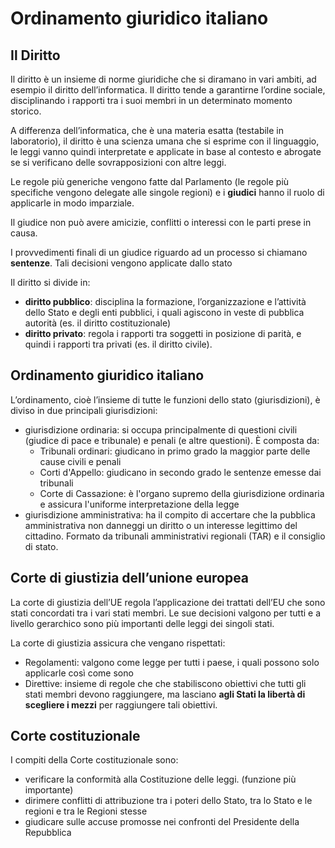 ﻿# Ordinamento giuridico italiano

## Il Diritto

Il diritto è un insieme di norme giuridiche che si diramano in vari ambiti, ad esempio il diritto dell’informatica. Il diritto tende a garantirne l’ordine sociale, disciplinando i rapporti tra i suoi membri in un determinato momento storico.

A differenza dell’informatica, che è una materia esatta (testabile in laboratorio), il diritto è una scienza umana che si esprime con il linguaggio, le leggi vanno quindi interpretate e applicate in base al contesto e abrogate se si verificano delle sovrapposizioni con altre leggi.

Le regole più generiche vengono fatte dal Parlamento (le regole più specifiche vengono delegate alle singole regioni) e i **giudici** hanno il ruolo di applicarle in modo imparziale.

Il giudice non può avere amicizie, conflitti o interessi con le parti prese in causa.

I provvedimenti finali di un giudice riguardo ad un processo si chiamano **sentenze**. Tali decisioni vengono applicate dallo stato

Il diritto si divide in:

- **diritto pubblico**: disciplina la formazione, l’organizzazione e l’attività dello Stato e degli enti pubblici, i quali agiscono in veste di pubblica autorità (es. il diritto costituzionale)
- **diritto privato**: regola i rapporti tra soggetti in posizione di parità, e quindi i rapporti tra privati (es. il diritto civile).

## Ordinamento giuridico italiano

L’ordinamento, cioè l’insieme di tutte le funzioni dello stato (giurisdizioni), è diviso in due principali giurisdizioni:

- giurisdizione ordinaria: si occupa principalmente di questioni civili (giudice di pace e tribunale) e penali (e altre questioni). È composta da:
    - Tribunali ordinari: giudicano in primo grado la maggior parte delle cause civili e penali
    - Corti d'Appello: giudicano in secondo grado le sentenze emesse dai tribunali
    - Corte di Cassazione: è l'organo supremo della giurisdizione ordinaria e assicura l'uniforme interpretazione della legge
- giurisdizione amministrativa: ha il compito di accertare che la pubblica amministrativa non danneggi un diritto o un interesse legittimo del cittadino. Formato da tribunali amministrativi regionali (TAR) e il consiglio di stato.

## Corte di giustizia dell’unione europea

La corte di giustizia dell’UE regola l’applicazione dei trattati dell’EU che sono stati concordati tra i vari stati membri. Le sue decisioni valgono per tutti e a livello gerarchico sono più importanti delle leggi dei singoli stati.

La corte di giustizia assicura che vengano rispettati:

- Regolamenti: valgono come legge per tutti i paese, i quali possono solo applicarle così come sono
- Direttive: insieme di regole che che stabiliscono obiettivi che tutti gli stati membri devono raggiungere, ma lasciano **agli Stati la libertà di scegliere i mezzi** per raggiungere tali obiettivi.

## Corte costituzionale

I compiti della Corte costituzionale sono:

- verificare la conformità alla Costituzione delle leggi. (funzione più importante)
- dirimere conflitti di attribuzione tra i poteri dello Stato, tra lo Stato e le regioni e tra le Regioni stesse
- giudicare sulle accuse promosse nei confronti del Presidente della Repubblica
